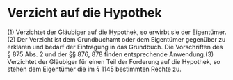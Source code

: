 # Verzicht auf die Hypothek

(1) Verzichtet der Gläubiger auf die Hypothek, so erwirbt sie der Eigentümer.(2) Der Verzicht ist dem Grundbuchamt oder dem Eigentümer gegenüber zu erklären und bedarf der Eintragung in das Grundbuch. Die Vorschriften des § 875 Abs. 2 und der §§ 876, 878 finden entsprechende Anwendung.(3) Verzichtet der Gläubiger für einen Teil der Forderung auf die Hypothek, so stehen dem Eigentümer die im § 1145 bestimmten Rechte zu. 

